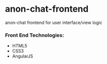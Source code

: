 # anon-chat-frontend
anon-chat frontend for user interface/view logic

### Front End Technologies:
- HTML5
- CSS3
- AngularJS